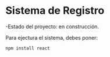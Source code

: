 <h1>Sistema de Registro</h1>

-Estado del proyecto:  en construcción.

Para ejectura el sistema, debes poner:

```npm install react``` 
